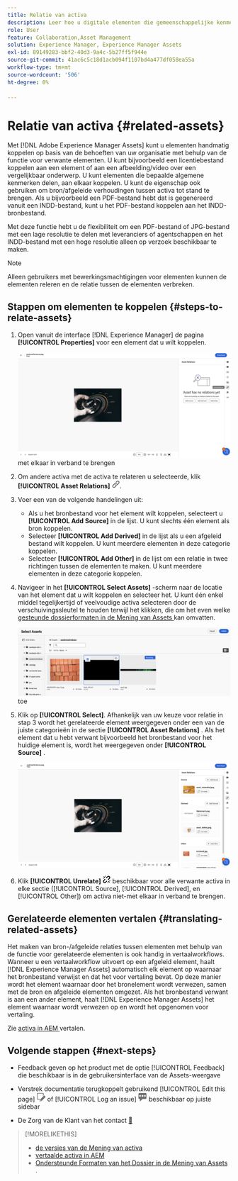 ```yaml
---
title: Relatie van activa
description: Leer hoe u digitale elementen die gemeenschappelijke kenmerken delen, koppelt. Maak ook bronafhankelijke relaties tussen digitale elementen met behulp van asset-relaties.
role: User
feature: Collaboration,Asset Management
solution: Experience Manager, Experience Manager Assets
exl-id: 89149283-bbf2-40d3-9a4c-5b27ff5f944e
source-git-commit: 41ac6c5c18d1acb094f1107bd4a477df058ea55a
workflow-type: tm+mt
source-wordcount: '506'
ht-degree: 0%

---
```


# Relatie van activa {#related-assets}

Met [!DNL Adobe Experience Manager Assets] kunt u elementen handmatig koppelen op basis van de behoeften van uw organisatie met behulp van de functie voor verwante elementen. U kunt bijvoorbeeld een licentiebestand koppelen aan een element of aan een afbeelding/video over een vergelijkbaar onderwerp. U kunt elementen die bepaalde algemene kenmerken delen, aan elkaar koppelen. U kunt de eigenschap ook gebruiken om bron/afgeleide verhoudingen tussen activa tot stand te brengen. Als u bijvoorbeeld een PDF-bestand hebt dat is gegenereerd vanuit een INDD-bestand, kunt u het PDF-bestand koppelen aan het INDD-bronbestand.

Met deze functie hebt u de flexibiliteit om een PDF-bestand of JPG-bestand met een lage resolutie te delen met leveranciers of agentschappen en het INDD-bestand met een hoge resolutie alleen op verzoek beschikbaar te maken.

>[!NOTE]
>
>Alleen gebruikers met bewerkingsmachtigingen voor elementen kunnen de elementen releren en de relatie tussen de elementen verbreken.

## Stappen om elementen te koppelen {#steps-to-relate-assets}

1. Open vanuit de interface [!DNL Experience Manager] de pagina **[!UICONTROL Properties]** voor een element dat u wilt koppelen.

   ![ open de pagina van de Eigenschappen van activa om de activa ](assets/asset-properties-relate-assets.png) met elkaar in verband te brengen

1. Om andere activa met de activa te relateren u selecteerde, klik **[!UICONTROL Asset Relations]** ![ met elkaar verband houdende activa ](assets/do-not-localize/link-relate.png).
1. Voer een van de volgende handelingen uit:

   * Als u het bronbestand voor het element wilt koppelen, selecteert u **[!UICONTROL Add Source]** in de lijst. U kunt slechts één element als bron koppelen.
   * Selecteer **[!UICONTROL Add Derived]** in de lijst als u een afgeleid bestand wilt koppelen. U kunt meerdere elementen in deze categorie koppelen.
   * Selecteer **[!UICONTROL Add Other]** in de lijst om een relatie in twee richtingen tussen de elementen te maken. U kunt meerdere elementen in deze categorie koppelen.

1. Navigeer in het **[!UICONTROL Select Assets]** -scherm naar de locatie van het element dat u wilt koppelen en selecteer het. U kunt één enkel middel tegelijkertijd of veelvoudige activa selecteren door de verschuivingssleutel te houden terwijl het klikken, die om het even welke [ gesteunde dossierformaten in de Mening van Assets ](/help/assets/supported-file-formats-assets-view.md) kan omvatten.

   ![ voeg verwante activa ](assets/add-related-asset.png) toe

1. Klik op **[!UICONTROL Select]**. Afhankelijk van uw keuze voor relatie in stap 3 wordt het gerelateerde element weergegeven onder een van de juiste categorieën in de sectie **[!UICONTROL Asset Relations]** . Als het element dat u hebt verwant bijvoorbeeld het bronbestand voor het huidige element is, wordt het weergegeven onder **[!UICONTROL Source]** .

   ![ Assets relatievoorbeeld ](assets/asset-relations-example.png)

1. Klik **[!UICONTROL Unrelate]** ![ losse activa ](assets/do-not-localize/link-unrelate-icon.png) beschikbaar voor alle verwante activa in elke sectie ([!UICONTROL Source], [!UICONTROL Derived], en [!UICONTROL Other]) om activa niet-met elkaar in verband te brengen.

## Gerelateerde elementen vertalen {#translating-related-assets}

Het maken van bron-/afgeleide relaties tussen elementen met behulp van de functie voor gerelateerde elementen is ook handig in vertaalworkflows. Wanneer u een vertaalworkflow uitvoert op een afgeleid element, haalt [!DNL Experience Manager Assets] automatisch elk element op waarnaar het bronbestand verwijst en dat het voor vertaling bevat. Op deze manier wordt het element waarnaar door het bronelement wordt verwezen, samen met de bron en afgeleide elementen omgezet. Als het bronbestand verwant is aan een ander element, haalt [!DNL Experience Manager Assets] het element waarnaar wordt verwezen op en wordt het opgenomen voor vertaling.

Zie [ activa in AEM ](/help/assets/translate-assets.md) vertalen.

## Volgende stappen {#next-steps}

* Feedback geven op het product met de optie [!UICONTROL Feedback] die beschikbaar is in de gebruikersinterface van de Assets-weergave

* Verstrek documentatie terugkoppelt gebruikend [!UICONTROL Edit this page] ![ uitgeeft de pagina ](assets/do-not-localize/edit-page.png) of [!UICONTROL Log an issue] ![ creeer een kwestie GitHub ](assets/do-not-localize/github-issue.png) beschikbaar op juiste sidebar

* De Zorg van de Klant van het contact [&#128279;](https://experienceleague.adobe.com/nl?support-solution=General#support)

>[!MORELIKETHIS]
>
>* [ de versies van de Mening van activa ](/help/assets/manage-organize-assets-view.md#view-versions)
>* [ vertaalde activa in AEM ](/help/assets/translate-assets.md)
>* [ Ondersteunde Formaten van het Dossier in de Mening van Assets ](/help/assets/supported-file-formats-assets-view.md).
